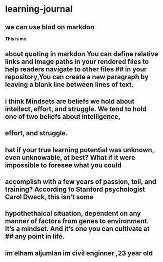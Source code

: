 # learning-journal 
## we can use  blod on markdon  
**This is me**
## about quoting in markdon You can define relative links and image paths in your rendered files to help readers navigate to other files ## in your repository,You can create a new paragraph by leaving a blank line between lines of text.
##  i think Mindsets are beliefs we hold about intellect, effort, and struggle. We tend to hold one of two beliefs about intelligence,  
## effort, and struggle.
## hat if your true learning potential was unknown, even unknowable, at best? What if it were impossible to foresee what you could
## accomplish with a few years of passion, toil, and training? According to Stanford psychologist Carol Dweck, this isn’t some
## hypothethaical situation, dependent on any manner of factors from genes to environment. It’s a mindset. And it’s one you can cultivate at  ## any point in life.
## im elham aljumlan im civil enginner ,23 year old
